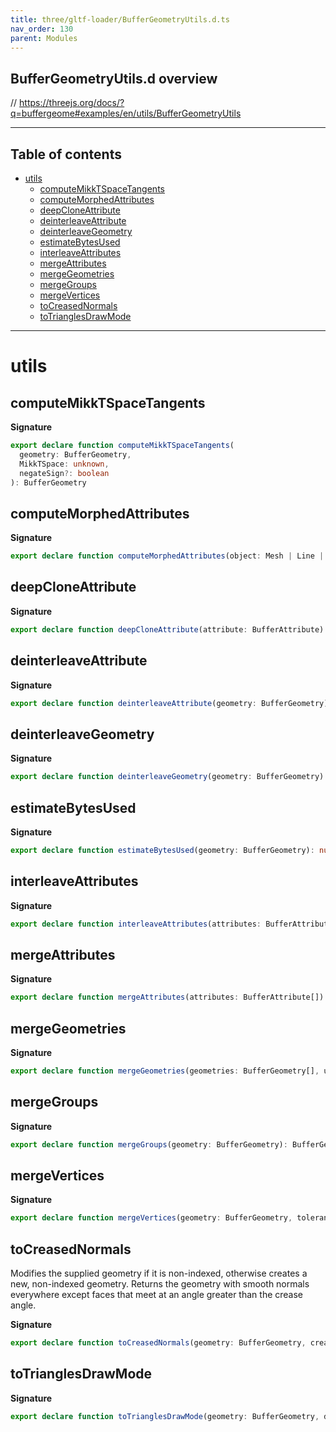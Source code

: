 ```yaml
---
title: three/gltf-loader/BufferGeometryUtils.d.ts
nav_order: 130
parent: Modules
---
```


## BufferGeometryUtils.d overview

// https://threejs.org/docs/?q=buffergeome#examples/en/utils/BufferGeometryUtils

---

<h2 class="text-delta">Table of contents</h2>

- [utils](#utils)
  - [computeMikkTSpaceTangents](#computemikktspacetangents)
  - [computeMorphedAttributes](#computemorphedattributes)
  - [deepCloneAttribute](#deepcloneattribute)
  - [deinterleaveAttribute](#deinterleaveattribute)
  - [deinterleaveGeometry](#deinterleavegeometry)
  - [estimateBytesUsed](#estimatebytesused)
  - [interleaveAttributes](#interleaveattributes)
  - [mergeAttributes](#mergeattributes)
  - [mergeGeometries](#mergegeometries)
  - [mergeGroups](#mergegroups)
  - [mergeVertices](#mergevertices)
  - [toCreasedNormals](#tocreasednormals)
  - [toTrianglesDrawMode](#totrianglesdrawmode)

---

# utils

## computeMikkTSpaceTangents

**Signature**

```ts
export declare function computeMikkTSpaceTangents(
  geometry: BufferGeometry,
  MikkTSpace: unknown,
  negateSign?: boolean
): BufferGeometry
```

## computeMorphedAttributes

**Signature**

```ts
export declare function computeMorphedAttributes(object: Mesh | Line | Points): object
```

## deepCloneAttribute

**Signature**

```ts
export declare function deepCloneAttribute(attribute: BufferAttribute): BufferAttribute
```

## deinterleaveAttribute

**Signature**

```ts
export declare function deinterleaveAttribute(geometry: BufferGeometry): void
```

## deinterleaveGeometry

**Signature**

```ts
export declare function deinterleaveGeometry(geometry: BufferGeometry): void
```

## estimateBytesUsed

**Signature**

```ts
export declare function estimateBytesUsed(geometry: BufferGeometry): number
```

## interleaveAttributes

**Signature**

```ts
export declare function interleaveAttributes(attributes: BufferAttribute[]): InterleavedBufferAttribute
```

## mergeAttributes

**Signature**

```ts
export declare function mergeAttributes(attributes: BufferAttribute[]): BufferAttribute
```

## mergeGeometries

**Signature**

```ts
export declare function mergeGeometries(geometries: BufferGeometry[], useGroups?: boolean): BufferGeometry
```

## mergeGroups

**Signature**

```ts
export declare function mergeGroups(geometry: BufferGeometry): BufferGeometry
```

## mergeVertices

**Signature**

```ts
export declare function mergeVertices(geometry: BufferGeometry, tolerance?: number): BufferGeometry
```

## toCreasedNormals

Modifies the supplied geometry if it is non-indexed, otherwise creates a new, non-indexed geometry. Returns the
geometry with smooth normals everywhere except faces that meet at an angle greater than the crease angle.

**Signature**

```ts
export declare function toCreasedNormals(geometry: BufferGeometry, creaseAngle?: number): BufferGeometry
```

## toTrianglesDrawMode

**Signature**

```ts
export declare function toTrianglesDrawMode(geometry: BufferGeometry, drawMode: TrianglesDrawModes): BufferGeometry
```

